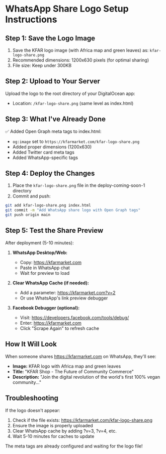 # WhatsApp Share Logo Setup Instructions

## Step 1: Save the Logo Image

1. Save the KFAR logo image (with Africa map and green leaves) as: `kfar-logo-share.png`
2. Recommended dimensions: 1200x630 pixels (for optimal sharing)
3. File size: Keep under 300KB

## Step 2: Upload to Your Server

Upload the logo to the root directory of your DigitalOcean app:
- Location: `/kfar-logo-share.png` (same level as index.html)

## Step 3: What I've Already Done

✅ Added Open Graph meta tags to index.html:
- `og:image` set to `https://kfarmarket.com/kfar-logo-share.png`
- Added proper dimensions (1200x630)
- Added Twitter card meta tags
- Added WhatsApp-specific tags

## Step 4: Deploy the Changes

1. Place the `kfar-logo-share.png` file in the deploy-coming-soon-1 directory
2. Commit and push:
```bash
git add kfar-logo-share.png index.html
git commit -m "Add WhatsApp share logo with Open Graph tags"
git push origin main
```

## Step 5: Test the Share Preview

After deployment (5-10 minutes):

1. **WhatsApp Desktop/Web:**
   - Copy: https://kfarmarket.com
   - Paste in WhatsApp chat
   - Wait for preview to load

2. **Clear WhatsApp Cache (if needed):**
   - Add a parameter: https://kfarmarket.com?v=2
   - Or use WhatsApp's link preview debugger

3. **Facebook Debugger (optional):**
   - Visit: https://developers.facebook.com/tools/debug/
   - Enter: https://kfarmarket.com
   - Click "Scrape Again" to refresh cache

## How It Will Look

When someone shares https://kfarmarket.com on WhatsApp, they'll see:
- **Image:** KFAR logo with Africa map and green leaves
- **Title:** "KFAR Shop - The Future of Community Commerce"
- **Description:** "Join the digital revolution of the world's first 100% vegan community..."

## Troubleshooting

If the logo doesn't appear:
1. Check if the file exists: https://kfarmarket.com/kfar-logo-share.png
2. Ensure the image is properly uploaded
3. Clear WhatsApp cache by adding ?v=3, ?v=4, etc.
4. Wait 5-10 minutes for caches to update

The meta tags are already configured and waiting for the logo file!
